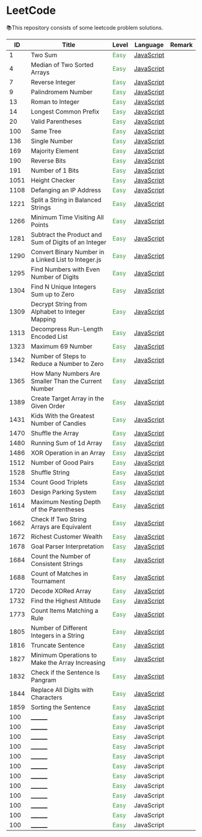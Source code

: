 # LeetCode

📚This repository consists of some leetcode problem solutions.

| **ID** | **Title** | **Level** | **Language** | **Remark** |
| ------ | --------- | --------- | ------------ | ---------- |
| 1 | Two Sum | <span style="color: #43A047;">Easy</span> | [JavaScript](JavaScript/1.%20Two%20Sum.js) | |
| 4 | Median of Two Sorted Arrays | <span style="color: #43A047;">Easy</span> | [JavaScript](JavaScript/4.%20Median%20of%20Two%20Sorted%20Arrays.js) | |
| 7 | Reverse Integer | <span style="color: #43A047;">Easy</span> | [JavaScript](JavaScript/7.%20Reverse%20Integer.js) | |
| 9 | Palindromem Number | <span style="color: #43A047;">Easy</span> | [JavaScript](JavaScript/9.%20Palindrome%20Number.js) | |
| 13 | Roman to Integer | <span style="color: #43A047;">Easy</span> | [JavaScript](JavaScript/13.%20Roman%20to%20Integer.js) | |
| 14 | Longest Common Prefix | <span style="color: #43A047;">Easy</span> | [JavaScript](JavaScript/14.%20Longest%20Common%20Prefix.js) | |
| 20 | Valid Parentheses | <span style="color: #43A047;">Easy</span> | [JavaScript](JavaScript/20.%20Valid%20Parentheses.js) | |
| 100 | Same Tree | <span style="color: #43A047;">Easy</span> | [JavaScript](JavaScript/100.%20Same%20Tree.js) | |
| 136 | Single Number | <span style="color: #43A047;">Easy</span> | [JavaScript](JavaScript/136.%20Single%20Number.js) | |
| 169 | Majority Element | <span style="color: #43A047;">Easy</span> | [JavaScript](JavaScript/169.%20Majority%20Element.js) | |
| 190 | Reverse Bits | <span style="color: #43A047;">Easy</span> | [JavaScript](JavaScript/190.%20Reverse%20Bits.js) | |
| 191 | Number of 1 Bits | <span style="color: #43A047;">Easy</span> | [JavaScript](JavaScript/191.%20Number%20of%201%20Bits.js) | |
| 1051 | Height Checker | <span style="color: #43A047;">Easy</span> | [JavaScript](JavaScript/1051.%20Height%20Checker.js) | |
| 1108 | Defanging an IP Address | <span style="color: #43A047;">Easy</span> | [JavaScript](JavaScript/1108.%20Defanging%20an%20IP%20Address.js) | |
| 1221 | Split a String in Balanced Strings | <span style="color: #43A047;">Easy</span> | [JavaScript](JavaScript/1221.%20Split%20a%20String%20in%20Balanced%20Strings.js) | |
| 1266 | Minimum Time Visiting All Points | <span style="color: #43A047;">Easy</span> | [JavaScript](JavaScript/1266.%20Minimum%20Time%20Visiting%20All%20Points.js) | |
| 1281 | Subtract the Product and Sum of Digits of an Integer | <span style="color: #43A047;">Easy</span> | [JavaScript](JavaScript/1281.%20Subtract%20the%20Product%20and%20Sum%20of%20Digits%20of%20an%20Integer.js) | |
| 1290 | Convert Binary Number in a Linked List to Integer.js | <span style="color: #43A047;">Easy</span> | [JavaScript](JavaScript/1290.%20Convert%20Binary%20Number%20in%20a%20Linked%20List%20to%20Integer.js) | |
| 1295 | Find Numbers with Even Number of Digits | <span style="color: #43A047;">Easy</span> | [JavaScript](JavaScript/1295.%20Find%20Numbers%20with%20Even%20Number%20of%20Digits.js) | |
| 1304 | Find N Unique Integers Sum up to Zero | <span style="color: #43A047;">Easy</span> | [JavaScript](JavaScript/1304.%20Find%20N%20Unique%20Integers%20Sum%20up%20to%20Zero.js) | |
| 1309 | Decrypt String from Alphabet to Integer Mapping | <span style="color: #43A047;">Easy</span> | [JavaScript](JavaScript/1309.%20Decrypt%20String%20from%20Alphabet%20to%20Integer%20Mapping.js) | | 
| 1313 | Decompress Run-Length Encoded List | <span style="color: #43A047;">Easy</span> | [JavaScript](JavaScript/1313.%20Decompress%20Run-Length%20Encoded%20List.js) | |
| 1323 | Maximum 69 Number | <span style="color: #43A047;">Easy</span> | [JavaScript](JavaScript/1323.%20Maximum%2069%20Number.js) | |
| 1342 | Number of Steps to Reduce a Number to Zero | <span style="color: #43A047;">Easy</span> | [JavaScript](JavaScript/1342.%20Number%20of%20Steps%20to%20Reduce%20a%20Number%20to%20Zero.js) | |
| 1365 | How Many Numbers Are Smaller Than the Current Number | <span style="color: #43A047;">Easy</span> | [JavaScript](JavaScript/1365.%20How%20Many%20Numbers%20Are%20Smaller%20Than%20the%20Current%20Number.js) | |
| 1389 | Create Target Array in the Given Order | <span style="color: #43A047;">Easy</span> | [JavaScript](JavaScript/1389.%20Create%20Target%20Array%20in%20the%20Given%20Order.js) | |
| 1431 | Kids With the Greatest Number of Candies | <span style="color: #43A047;">Easy</span> | [JavaScript](JavaScript/1431.%20Kids%20With%20the%20Greatest%20Number%20of%20Candies.js) | |
| 1470 | Shuffle the Array | <span style="color: #43A047;">Easy</span> | [JavaScript](JavaScript/1470.%20Shuffle%20the%20Array.js) | |
| 1480 | Running Sum of 1d Array | <span style="color: #43A047;">Easy</span> | [JavaScript](JavaScript/1480.%20Running%20Sum%20of%201d%20Array.js) | |
| 1486 | XOR Operation in an Array | <span style="color: #43A047;">Easy</span> | [JavaScript](JavaScript/1486.%20XOR%20Operation%20in%20an%20Array.js) | |
| 1512 | Number of Good Pairs | <span style="color: #43A047;">Easy</span> | [JavaScript](JavaScript/1512.%20Number%20of%20Good%20Pairs.js) | |
| 1528 | Shuffle String | <span style="color: #43A047;">Easy</span> | [JavaScript](JavaScript/1528.%20Shuffle%20String.js) | |
| 1534 | Count Good Triplets | <span style="color: #43A047;">Easy</span> | [JavaScript](JavaScript/1534.%20Count%20Good%20Triplets.js) | |
| 1603 | Design Parking System | <span style="color: #43A047;">Easy</span> | [JavaScript](JavaScript/1603.%20Design%20Parking%20System.js) | |
| 1614 | Maximum Nesting Depth of the Parentheses | <span style="color: #43A047;">Easy</span> | [JavaScript](JavaScript/1614.%20Maximum%20Nesting%20Depth%20of%20the%20Parentheses.js) | |
| 1662 | Check If Two String Arrays are Equivalent | <span style="color: #43A047;">Easy</span> | [JavaScript](JavaScript/1662.%20Check%20If%20Two%20String%20Arrays%20are%20Equivalent.js) | |
| 1672 | Richest Customer Wealth | <span style="color: #43A047;">Easy</span> | [JavaScript](JavaScript/1672.%20Richest%20Customer%20Wealth.js) | |
| 1678 | Goal Parser Interpretation | <span style="color: #43A047;">Easy</span> | [JavaScript](JavaScript/1678.%20Goal%20Parser%20Interpretation.js) | |
| 1684 | Count the Number of Consistent Strings | <span style="color: #43A047;">Easy</span> | [JavaScript](JavaScript/1684.%20Count%20the%20Number%20of%20Consistent%20Strings.js) | |
| 1688 | Count of Matches in Tournament | <span style="color: #43A047;">Easy</span> | [JavaScript](JavaScript/1688.%20Count%20of%20Matches%20in%20Tournament.js) | |
| 1720 | Decode XORed Array | <span style="color: #43A047;">Easy</span> | [JavaScript](JavaScript/1720.%20Decode%20XORed%20Array.js) | |
| 1732 | Find the Highest Altitude | <span style="color: #43A047;">Easy</span> | [JavaScript](JavaScript/1732.%20Find%20the%20Highest%20Altitude.js) | |
| 1773 | Count Items Matching a Rule | <span style="color: #43A047;">Easy</span> | [JavaScript](JavaScript/1773.%20Count%20Items%20Matching%20a%20Rule.js) | |
| 1805 | Number of Different Integers in a String | <span style="color: #43A047;">Easy</span> | [JavaScript](JavaScript/1805.%20Number%20of%20Different%20Integers%20in%20a%20String.js) | |
| 1816 | Truncate Sentence | <span style="color: #43A047;">Easy</span> | [JavaScript](JavaScript/1816.%20Truncate%20Sentence.js) | |
| 1827 | Minimum Operations to Make the Array Increasing | <span style="color: #43A047;">Easy</span> | [JavaScript](JavaScript/1827.%20Minimum%20Operations%20to%20Make%20the%20Array%20Increasing.js) | |
| 1832 | Check if the Sentence Is Pangram | <span style="color: #43A047;">Easy</span> | [JavaScript](JavaScript/1832.%20Check%20if%20the%20Sentence%20Is%20Pangram.js) | |
| 1844 | Replace All Digits with Characters | <span style="color: #43A047;">Easy</span> | [JavaScript](JavaScript/1844.%20Replace%20All%20Digits%20with%20Characters.js) | |
| 1859 | Sorting the Sentence | <span style="color: #43A047;">Easy</span> | [JavaScript](JavaScript/1859.%20Sorting%20the%20Sentence.js) | |
| 100 | [______](JavaScript/______) | <span style="color: #43A047;">Easy</span> | JavaScript | |
| 100 | [______](JavaScript/______) | <span style="color: #43A047;">Easy</span> | JavaScript | |
| 100 | [______](JavaScript/______) | <span style="color: #43A047;">Easy</span> | JavaScript | |
| 100 | [______](JavaScript/______) | <span style="color: #43A047;">Easy</span> | JavaScript | |
| 100 | [______](JavaScript/______) | <span style="color: #43A047;">Easy</span> | JavaScript | |
| 100 | [______](JavaScript/______) | <span style="color: #43A047;">Easy</span> | JavaScript | |
| 100 | [______](JavaScript/______) | <span style="color: #43A047;">Easy</span> | JavaScript | |
| 100 | [______](JavaScript/______) | <span style="color: #43A047;">Easy</span> | JavaScript | |
| 100 | [______](JavaScript/______) | <span style="color: #43A047;">Easy</span> | JavaScript | |
| 100 | [______](JavaScript/______) | <span style="color: #43A047;">Easy</span> | JavaScript | |
| 100 | [______](JavaScript/______) | <span style="color: #43A047;">Easy</span> | JavaScript | |
| 100 | [______](JavaScript/______) | <span style="color: #43A047;">Easy</span> | JavaScript | |
